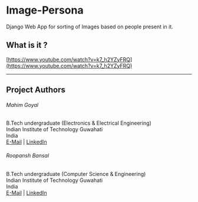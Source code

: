 # Image-Persona

Django Web App for sorting of Images based on people present in it.

## What is it ?

[https://www.youtube.com/watch?v=k7_h2YZyFRQ](https://www.youtube.com/watch?v=k7_h2YZyFRQ)

--------------------------------

## Project Authors
###### Mahim Goyal
B.Tech undergraduate (Electronics & Electrical Engineering)  
Indian Institute of Technology Guwahati  
India  
[E-Mail](mailto:mahim97@gmail.com)  |  [LinkedIn](https://www.linkedin.com/in/mahimg/)

###### Roopansh Bansal
B.Tech undergraduate (Computer Science & Engineering)  
Indian Institute of Technology Guwahati  
India  
[E-Mail](mailto:roopansh.bansal@gmail.com)  |  [LinkedIn](https://www.linkedin.com/in/roopansh-bansal)
